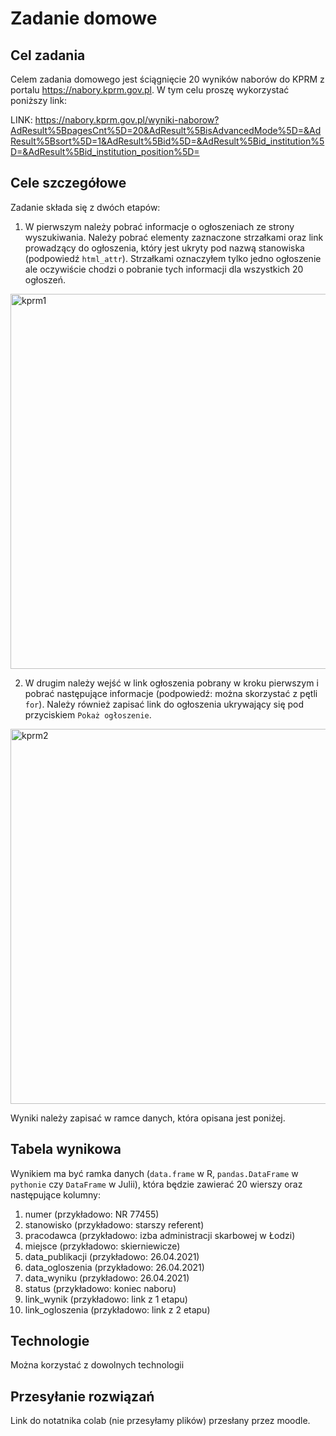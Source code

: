 # Zadanie domowe 

## Cel zadania

Celem zadania domowego jest ściągnięcie 20 wyników naborów do KPRM z portalu https://nabory.kprm.gov.pl. W tym celu proszę wykorzystać poniższy link:

LINK: https://nabory.kprm.gov.pl/wyniki-naborow?AdResult%5BpagesCnt%5D=20&AdResult%5BisAdvancedMode%5D=&AdResult%5Bsort%5D=1&AdResult%5Bid%5D=&AdResult%5Bid_institution%5D=&AdResult%5Bid_institution_position%5D=

## Cele szczegółowe

Zadanie składa się z dwóch etapów:

1. W pierwszym należy pobrać informacje o ogłoszeniach ze strony wyszukiwania. Należy pobrać elementy zaznaczone strzałkami oraz link prowadzący do ogłoszenia, który jest ukryty pod nazwą stanowiska (podpowiedź `html_attr`). Strzałkami oznaczyłem tylko jedno ogłoszenie ale oczywiście chodzi o pobranie tych informacji dla wszystkich 20 ogłoszeń. 

<img width="600" alt="kprm1" src="https://user-images.githubusercontent.com/3464669/116071030-9f692600-a68d-11eb-967c-e367ae99f1e9.png">

2. W drugim należy wejść w link ogłoszenia pobrany w kroku pierwszym i pobrać następujące informacje (podpowiedź: można skorzystać z pętli `for`). Należy również zapisać link do ogłoszenia ukrywający się pod przyciskiem `Pokaż ogłoszenie`.  

<img width="600" alt="kprm2" src="https://user-images.githubusercontent.com/3464669/116071122-c293d580-a68d-11eb-9893-cbcdf9974b6e.png">

Wyniki należy zapisać w ramce danych, która opisana jest poniżej.

## Tabela wynikowa

Wynikiem ma być ramka danych (`data.frame` w R, `pandas.DataFrame` w `pythonie` czy `DataFrame` w Julii), która będzie zawierać 20 wierszy oraz następujące kolumny:

1. numer  (przykładowo: NR 77455)
2. stanowisko (przykładowo: starszy referent)
3. pracodawca (przykładowo: izba administracji skarbowej w Łodzi)
4. miejsce (przykładowo: skierniewicze)
5. data_publikacji (przykładowo: 26.04.2021)
6. data_ogloszenia (przykładowo: 26.04.2021)
7. data_wyniku (przykładowo: 26.04.2021)
8. status (przykładowo: koniec naboru)
9. link_wynik (przykładowo: link z 1 etapu)
10. link_ogloszenia (przykładowo: link z 2 etapu)



## Technologie

Można korzystać z dowolnych technologii 

## Przesyłanie rozwiązań

Link do notatnika colab (nie przesyłamy plików) przesłany przez moodle.
